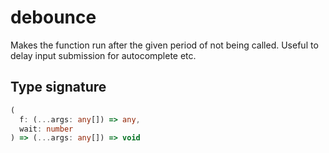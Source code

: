 # debounce

Makes the function run after the given period of not being called. Useful to delay input submission for autocomplete etc.

## Type signature

<!-- prettier-ignore-start -->
```typescript
(
  f: (...args: any[]) => any,
  wait: number
) => (...args: any[]) => void
```
<!-- prettier-ignore-end -->
